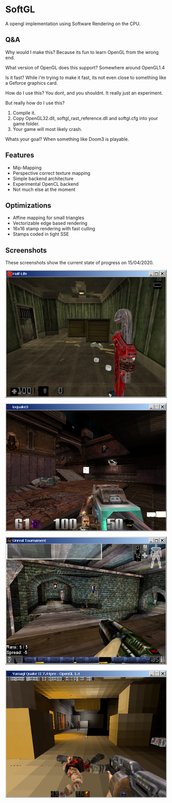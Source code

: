 # SoftGL

A opengl implementation using Software Rendering on the CPU.


## Q&A

Why would I make this?
Because its fun to learn OpenGL from the wrong end.

What version of OpenGL does this support?
Somewhere around OpenGL1.4

Is it fast?
While i'm trying to make it fast, its not even close to something like a Geforce graphics card.

How do I use this?
You dont, and you shouldnt. It really just an experiment.

But really how do I use this?
1. Compile it.
2. Copy OpenGL32.dll, softgl_rast_reference.dll and softgl.cfg into your game folder.
3. Your game will most likely crash.

Whats your goal?
When something like Doom3 is playable.


## Features

- Mip-Mapping
- Perspective correct texture mapping
- Simple backend architecture
- Experimental OpenCL backend
- Not much else at the moment


## Optimizations

- Affine mapping for small triangles
- Vectorizable edge based rendering
- 16x16 stamp rendering with fast culling
- Stamps coded in tight SSE


## Screenshots

These screenshots show the current state of progress on 15/04/2020.

![](/docs/screenshots/hl_of_demo.png?raw=true "Halflife opposing force demo")

![](/docs/screenshots/quake3_demo.png?raw=true "Quake 3 demo")

![](/docs/screenshots/ut99_goty.png?raw=true "Unreal Tournament GOTY")

![](/docs/screenshots/quake2.png?raw=true "Quake 2")
